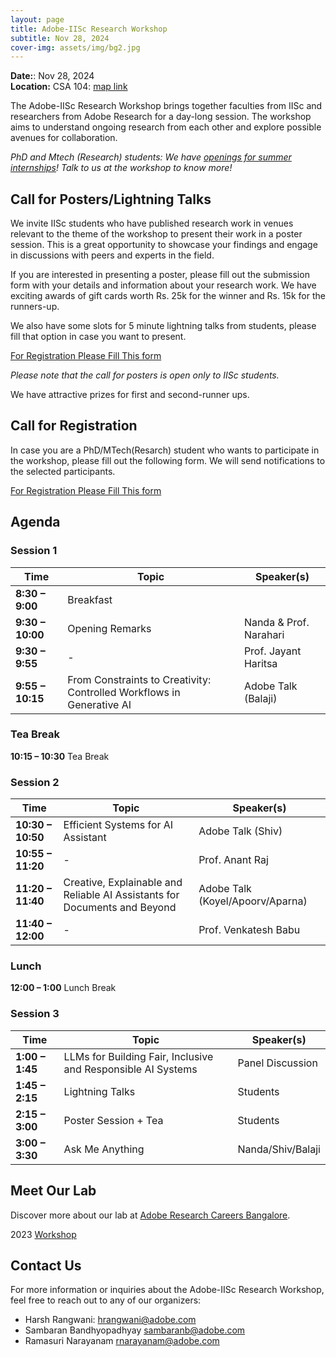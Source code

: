 ```yaml
---
layout: page
title: Adobe-IISc Research Workshop
subtitle: Nov 28, 2024
cover-img: assets/img/bg2.jpg
---
```


**Date:**: Nov 28, 2024  
**Location:** CSA 104: [map link](https://www.google.com/maps/dir//csa+iisc/data=!4m6!4m5!1m1!4e2!1m2!1m1!1s0x3bae17d3b5a43863:0xe4240a4d6bc7a0da?sa=X&ved=1t:3061&ictx=111)

The Adobe-IISc Research Workshop brings together faculties from IISc and researchers from Adobe Research for a day-long session. The workshop aims to understand ongoing research from each other and explore possible avenues for collaboration.

_PhD and Mtech (Research) students: We have [openings for summer internships]()! Talk to us at the workshop to know more!_

## Call for Posters/Lightning Talks

We invite IISc students who have published research work in venues relevant to the theme of the workshop to present their work in a poster session. This is a great opportunity to showcase your findings and engage in discussions with peers and experts in the field.

If you are interested in presenting a poster, please fill out the submission form with your details and information about your research work. We have exciting awards of gift cards worth Rs. 25k for the winner and Rs. 15k for the runners-up.

We also have some slots for 5 minute lightning talks from students, please fill that option in case you want to present.

[For Registration Please Fill This form](https://forms.office.com/Pages/ResponsePage.aspx?id=l80Vb6f240Gyxa1Bk5dkdo5tvGoZ4OFLnHETYHkpxOFUQ0NDNjBSMFg1UzBES0c3NjVUR0FRVlpWMi4u)

*Please note that the call for posters is open only to IISc students.*

We have attractive prizes for first and second-runner ups.

## Call for Registration

In case you are a PhD/MTech(Resarch) student who wants to participate in the workshop, please fill out the following form. We will send notifications to the selected participants.


[For Registration Please Fill This form](https://forms.office.com/Pages/ResponsePage.aspx?id=l80Vb6f240Gyxa1Bk5dkdo5tvGoZ4OFLnHETYHkpxOFUQ0NDNjBSMFg1UzBES0c3NjVUR0FRVlpWMi4u)
## Agenda

### Session 1

| Time            | Topic                            | Speaker(s)                           |
|-----------------|----------------------------------|--------------------------------------|
| **8:30 – 9:00**| Breakfast                         |                                      |
| **9:30 – 10:00**| Opening Remarks                  | Nanda & Prof. Narahari               |
| **9:30 –  9:55**| -                                | Prof. Jayant Haritsa                  |
| **9:55 – 10:15**| From Constraints to Creativity: Controlled Workflows in Generative AI | Adobe Talk (Balaji)                |

### Tea Break

**10:15 – 10:30** Tea Break


### Session 2

| Time            | Topic                            | Speaker(s)                           |
|-----------------|----------------------------------|--------------------------------------| 
| **10:30 – 10:50**|   Efficient Systems for AI Assistant | Adobe Talk (Shiv)                 |
| **10:55 – 11:20**|   -                             | Prof. Anant Raj                      |
| **11:20 – 11:40**|Creative, Explainable and Reliable AI Assistants for Documents and Beyond|    Adobe Talk (Koyel/Apoorv/Aparna)|
| **11:40 – 12:00**| -                               |     Prof. Venkatesh Babu             |


### Lunch

**12:00 – 1:00** Lunch Break


### Session 3

| Time            | Topic                            | Speaker(s)                           |
|-----------------|----------------------------------|--------------------------------------|
| **1:00 – 1:45**| LLMs for Building Fair, Inclusive and Responsible AI Systems                              | Panel Discussion        |
| **1:45 – 2:15**| Lightning Talks | Students             |
| **2:15 – 3:00**| Poster Session + Tea    | Students                 |
| **3:00 – 3:30**| Ask Me Anything                | Nanda/Shiv/Balaji                       |





## Meet Our Lab
Discover more about our lab at [Adobe Research Careers Bangalore](https://research.adobe.com/careers/bangalore/).

2023 [Workshop](https://adobe-genai-workshop.github.io/)

## Contact Us
For more information or inquiries about the Adobe-IISc Research Workshop, feel free to reach out to any of our organizers:

- Harsh Rangwani: [hrangwani@adobe.com](mailto:hrangwani@adobe,com)
- Sambaran Bandhyopadhyay [sambaranb@adobe.com](mailto:sambaranb@adobe.com)
- Ramasuri Narayanam [rnarayanam@adobe.com](rnarayanam@adobe.com)


